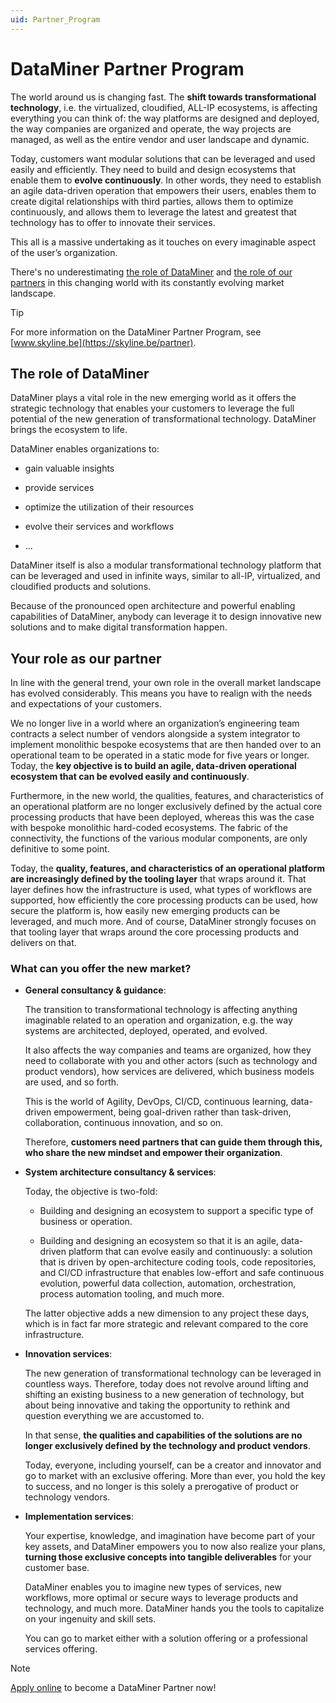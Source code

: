 ```yaml
---
uid: Partner_Program
---
```


# DataMiner Partner Program

The world around us is changing fast. The **shift towards transformational technology**, i.e. the virtualized, cloudified, ALL-IP ecosystems, is affecting everything you can think of: the way platforms are designed and deployed, the way companies are organized and operate, the way projects are managed, as well as the entire vendor and user landscape and dynamic.

Today, customers want modular solutions that can be leveraged and used easily and efficiently. They need to build and design ecosystems that enable them to **evolve continuously**. In other words, they need to establish an agile data-driven operation that empowers their users, enables them to create digital relationships with third parties, allows them to optimize continuously, and allows them to leverage the latest and greatest that technology has to offer to innovate their services.

This all is a massive undertaking as it touches on every imaginable aspect of the user’s organization.

There's no underestimating [the role of DataMiner](#the-role-of-dataminer) and [the role of our partners](#your-role-as-our-partner) in this changing world with its constantly evolving market landscape.

> [!TIP]
> For more information on the DataMiner Partner Program, see [www.skyline.be](https://skyline.be/partner).

## The role of DataMiner

DataMiner plays a vital role in the new emerging world as it offers the strategic technology that enables your customers to leverage the full potential of the new generation of transformational technology. DataMiner brings the ecosystem to life.

DataMiner enables organizations to:

- gain valuable insights

- provide services

- optimize the utilization of their resources

- evolve their services and workflows

- ...

DataMiner itself is also a modular transformational technology platform that can be leveraged and used in infinite ways, similar to all-IP, virtualized, and cloudified products and solutions.

Because of the pronounced open architecture and powerful enabling capabilities of DataMiner, anybody can leverage it to design innovative new solutions and to make digital transformation happen.

## Your role as our partner

In line with the general trend, your own role in the overall market landscape has evolved considerably. This means you have to realign with the needs and expectations of your customers.

We no longer live in a world where an organization’s engineering team contracts a select number of vendors alongside a system integrator to implement monolithic bespoke ecosystems that are then handed over to an operational team to be operated in a static mode for five years or longer. Today, the **key objective is to build an agile, data-driven operational ecosystem that can be evolved easily and continuously**.

Furthermore, in the new world, the qualities, features, and characteristics of an operational platform are no longer exclusively defined by the actual core processing products that have been deployed, whereas this was the case with bespoke monolithic hard-coded ecosystems. The fabric of the connectivity, the functions of the various modular components, are only definitive to some point.

Today, the **quality, features, and characteristics of an operational platform are increasingly defined by the tooling layer** that wraps around it. That layer defines how the infrastructure is used, what types of workflows are supported, how efficiently the core processing products can be used, how secure the platform is, how easily new emerging products can be leveraged, and much more. And of course, DataMiner strongly focuses on that tooling layer that wraps around the core processing products and delivers on that.

### What can you offer the new market?

- **General consultancy & guidance**:

  The transition to transformational technology is affecting anything imaginable related to an operation and organization, e.g. the way systems are architected, deployed, operated, and evolved.

  It also affects the way companies and teams are organized, how they need to collaborate with you and other actors (such as technology and product vendors), how services are delivered, which business models are used, and so forth.

  This is the world of Agility, DevOps, CI/CD, continuous learning, data-driven empowerment, being goal-driven rather than task-driven, collaboration, continuous innovation, and so on.

  Therefore, **customers need partners that can guide them through this, who share the new mindset and empower their organization**.

- **System architecture consultancy & services**:

  Today, the objective is two-fold:

  - Building and designing an ecosystem to support a specific type of business or operation.

  - Building and designing an ecosystem so that it is an agile, data-driven platform that can evolve easily and continuously: a solution that is driven by open-architecture coding tools, code repositories, and CI/CD infrastructure that enables low-effort and safe continuous evolution, powerful data collection, automation, orchestration, process automation tooling, and much more.

  The latter objective adds a new dimension to any project these days, which is in fact far more strategic and relevant compared to the core infrastructure.

- **Innovation services**:

  The new generation of transformational technology can be leveraged in countless ways. Therefore, today does not revolve around lifting and shifting an existing business to a new generation of technology, but about being innovative and taking the opportunity to rethink and question everything we are accustomed to.

  In that sense, **the qualities and capabilities of the solutions are no longer exclusively defined by the technology and product vendors**.

  Today, everyone, including yourself, can be a creator and innovator and go to market with an exclusive offering. More than ever, you hold the key to success, and no longer is this solely a prerogative of product or technology vendors.

- **Implementation services**:

  Your expertise, knowledge, and imagination have become part of your key assets, and DataMiner empowers you to now also realize your plans, **turning those exclusive concepts into tangible deliverables** for your customer base.

  DataMiner enables you to imagine new types of services, new workflows, more optimal or secure ways to leverage products and technology, and much more. DataMiner hands you the tools to capitalize on your ingenuity and skill sets.

  You can go to market either with a solution offering or a professional services offering.

> [!NOTE]
> [Apply online](xref:Becoming_a_DataMiner_Partner#application-procedure) to become a DataMiner Partner now!
